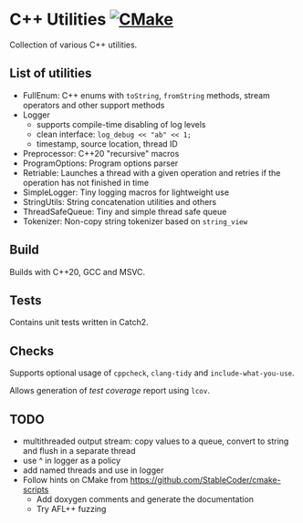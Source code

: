 # C++ Utilities [![CMake](https://github.com/licekto/cpp-utils/actions/workflows/cmake.yml/badge.svg)](https://github.com/licekto/cpp-utils/actions/workflows/cmake.yml)

Collection of various C++ utilities.

## List of utilities

- FullEnum: C++ enums with `toString`, `fromString` methods, stream operators and other support methods
- Logger
    - supports compile-time disabling of log levels
    - clean interface: `log_debug << "ab" << 1;`
    - timestamp, source location, thread ID
- Preprocessor: C++20 "recursive" macros
- ProgramOptions: Program options parser
- Retriable: Launches a thread with a given operation and retries if the operation has not finished in time
- SimpleLogger: Tiny logging macros for lightweight use
- StringUtils: String concatenation utilities and others
- ThreadSafeQueue: Tiny and simple thread safe queue
- Tokenizer: Non-copy string tokenizer based on `string_view`

## Build

Builds with C++20, GCC and MSVC.

## Tests

Contains unit tests written in Catch2.

## Checks

Supports optional usage of `cppcheck`, `clang-tidy` and `include-what-you-use`.

Allows generation of _test coverage_ report using `lcov`.

## TODO
- multithreaded output stream: copy values to a queue, convert to string and flush in a separate thread
- use ^ in logger as a policy
- add named threads and use in logger
- Follow hints on CMake from https://github.com/StableCoder/cmake-scripts
    - Add doxygen comments and generate the documentation
    - Try AFL++ fuzzing
